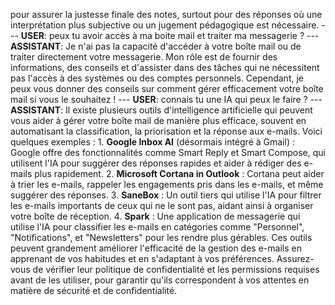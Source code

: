 pour assurer la justesse finale des notes, surtout pour des réponses où une interprétation plus subjective ou un jugement pédagogique est nécessaire. --- **USER**: peux tu avoir accès à ma boite mail et traiter ma messagerie ? --- **ASSISTANT**: Je n'ai pas la capacité d'accéder à votre boîte mail ou de traiter directement votre messagerie. Mon rôle est de fournir des informations, des conseils et d'assister dans des tâches qui ne nécessitent pas l'accès à des systèmes ou des comptes personnels. Cependant, je peux vous donner des conseils sur comment gérer efficacement votre boîte mail si vous le souhaitez ! --- **USER**: connais tu une IA qui peux le faire ? --- **ASSISTANT**: Il existe plusieurs outils d'intelligence artificielle qui peuvent vous aider à gérer votre boîte mail de manière plus efficace, souvent en automatisant la classification, la priorisation et la réponse aux e-mails. Voici quelques exemples : 1. **Google Inbox AI** (désormais intégré à Gmail) : Google offre des fonctionnalités comme Smart Reply et Smart Compose, qui utilisent l'IA pour suggérer des réponses rapides et aider à rédiger des e-mails plus rapidement. 2. **Microsoft Cortana in Outlook** : Cortana peut aider à trier les e-mails, rappeler les engagements pris dans les e-mails, et même suggérer des réponses. 3. **SaneBox** : Un outil tiers qui utilise l'IA pour filtrer les e-mails importants de ceux qui ne le sont pas, aidant ainsi à organiser votre boîte de réception. 4. **Spark** : Une application de messagerie qui utilise l'IA pour classifier les e-mails en catégories comme "Personnel", "Notifications", et "Newsletters" pour les rendre plus gérables. Ces outils peuvent grandement améliorer l'efficacité de la gestion des e-mails en apprenant de vos habitudes et en s'adaptant à vos préférences. Assurez-vous de vérifier leur politique de confidentialité et les permissions requises avant de les utiliser, pour garantir qu'ils correspondent à vos attentes en matière de sécurité et de confidentialité.